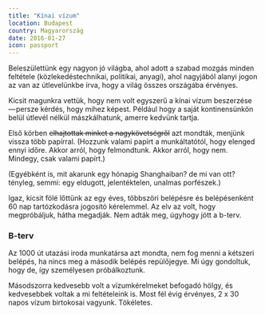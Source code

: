 ```yaml
---
title: "Kínai vízum"
location: Budapest
country: Magyarország
date: 2016-01-27
icon: passport
---
```


Beleszülettünk egy nagyon jó világba, ahol adott a szabad mozgás minden feltétele (közlekedéstechnikai, politikai, anyagi), ahol nagyjából alanyi jogon az van az útlevelünkbe írva, hogy a világ összes országába érvényes.

Kicsit magunkra vettük, hogy nem volt egyszerű a kínai vízum beszerzése — persze kérdés, hogy mihez képest. Például hogy a saját kontinensünkön belül útlevél nélkül mászkálhatunk, amerre kedvünk tartja.

Első körben ~~elhajtottak minket a nagykövetségről~~ azt mondták, menjünk vissza több papírral. (Hozzunk valami papírt a munkáltatótól, hogy elenged ennyi időre. Akkor arról, hogy felmondtunk. Akkor arról, hogy nem. Mindegy, csak valami papírt.)

(Egyébként is, mit akarunk egy hónapig Shanghaiban? de mi van ott? tényleg, semmi: egy eldugott, jelentéktelen, unalmas porfészek.)

Igaz, kicsit fölé lőttünk az egy éves, többszöri belépésre és belépésenként 60 nap tartózkodásra jogosító kérelemmel. Az elv az volt, hogy megpróbáljuk, hátha megadják. Nem adták meg, úgyhogy jött a b-terv.

### B-terv

Az 1000 út utazási iroda munkatársa azt mondta, nem fog menni a kétszeri belépés, ha nincs meg a második belépés repülőjegye. Mi úgy gondoltuk, hogy de, így személyesen próbálkoztunk.

Másodszorra kedvesebb volt a vízumkérelmeket befogadó hölgy, és kedvesebbek voltak a mi feltételeink is. Most fél évig érvényes, 2 x 30 napos vízum birtokosai vagyunk. Tökéletes.
